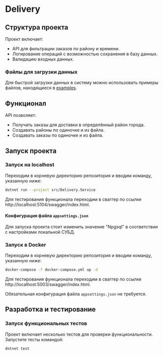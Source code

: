 # Delivery

## Структура проекта

Проект включает:
- API для фильтрации заказов по району и времени.
- Логирование операций с возможностью сохранения в базу данных.
- Валидацию входных данных.

### Файлы для загрузки данных

Для быстрой загрузки данных в систему можно использовать примеры файлов, находящиеся в [examples](examples).

## Функционал

API позволяет:
- Получать заказы для доставки в определённый район города.
- Создавать районы по одиночке и из файла.
- Создавать заказы по одиночке и из файла.

## Запуск проекта

### Запуск на localhost

Переходим в корневую директорию репозитория и вводим команду, указанную ниже:

```bash
dotnet run --project src/Delivery.Service
```

Для тестирования функционала переходим в сваггер по ссылке http://localhost:5104/swagger/index.html.

#### Конфигурация файла `appsettings.json`

Для запуска проекта стоит изменить значение "Npgsql" в соответствии с настройками локальной СУБД.

### Запуск в Docker

Переходим в корневую директорию репозитория и вводим команду, указанную ниже:

```bash
docker-compose -f docker-compose.yml up -d
```

Для тестирования функционала переходим в сваггер по ссылке http://localhost:5003/swagger/index.html.

Обязательная конфигурация файла `appsettings.json` не требуется.

## Разработка и тестирование

### Запуск функциональных тестов

Проект включает несколько тестов для проверки функциональности. Запустите тесты командой:
```bash
dotnet test
```
